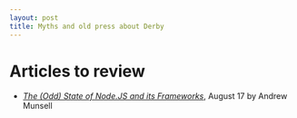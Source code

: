 ```yaml
---
layout: post
title: Myths and old press about Derby
---
```


# Articles to review

* [*The (Odd) State of Node.JS and its Frameworks*][Munsell, August 17], August 17 by Andrew Munsell

[Munsell, August 17]: http://blog.andrewmunsell.com/post/29659423342/the-odd-state-of-node-js-and-its-frameworks